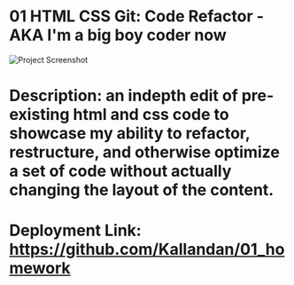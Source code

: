 # 01 HTML CSS Git: Code Refactor - AKA I'm a big boy coder now

![Project Screenshot](assets/images/online-reputation-management.jpg)

# Description: an indepth edit of pre-existing html and css code to showcase my ability to refactor, restructure, and otherwise optimize a set of code without actually changing the layout of the content.

# Deployment Link: https://github.com/Kallandan/01_homework